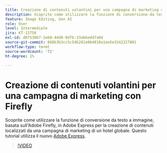```yaml
---
title: Creazione di contenuti volantini per una campagna di marketing con Firefly
description: Scoprite come utilizzare la funzione di conversione da testo a immagine, basata sull'Adobe Firefly, nell'Adobe Express di contenuti localizzati da una campagna di marketing di un hotel globale
feature: Image Editing, Gen AI
role: User
level: Intermediate
jira: KT-13756
exl-id: d0753867-1e68-44d0-9dfb-33abbedd7a04
source-git-commit: 068b3b3cc5c5d6281e06d810a1ee5e3242227881
workflow-type: tm+mt
source-wordcount: '72'
ht-degree: 1%

---
```


# Creazione di contenuti volantini per una campagna di marketing con Firefly

Scoprite come utilizzare la funzione di conversione da testo a immagine, basata sull&#39;Adobe Firefly, in Adobe Express per la creazione di contenuti localizzati da una campagna di marketing di un hotel globale. Questo tutorial utilizza il nuovo [Adobe Express](https://www.adobe.com/express/).

>[!VIDEO](https://video.tv.adobe.com/v/3422426?quality=12&learn=on&hidetitle=true)
